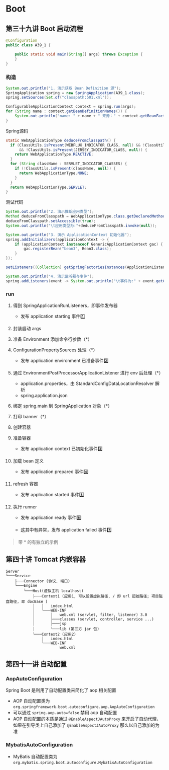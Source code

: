 # Boot

## 第三十九讲 Boot 启动流程

```java
@Configuration
public class A39_1 {

    public static void main(String[] args) throws Exception {
    }
}
```





### 构造

```java
System.out.println("1. 演示获取 Bean Definition 源");
SpringApplication spring = new SpringApplication(A39_1.class);
spring.setSources(Set.of("classpath:b01.xml"));

ConfigurableApplicationContext context = spring.run(args);
for (String name : context.getBeanDefinitionNames()) {
    System.out.println("name: " + name + " 来源：" + context.getBeanFactory().getBeanDefinition(name).getResourceDescription());
}
```



Spring源码

```java
static WebApplicationType deduceFromClasspath() {
  if (ClassUtils.isPresent(WEBFLUX_INDICATOR_CLASS, null) && !ClassUtils.isPresent(WEBMVC_INDICATOR_CLASS, null)
      && !ClassUtils.isPresent(JERSEY_INDICATOR_CLASS, null)) {
    return WebApplicationType.REACTIVE;
  }
  for (String className : SERVLET_INDICATOR_CLASSES) {
    if (!ClassUtils.isPresent(className, null)) {
      return WebApplicationType.NONE;
    }
  }
  return WebApplicationType.SERVLET;
}
```

测试代码

```java
System.out.println("2. 演示推断应用类型");
Method deduceFromClasspath = WebApplicationType.class.getDeclaredMethod("deduceFromClasspath");
deduceFromClasspath.setAccessible(true);
System.out.println("\t应用类型为:"+deduceFromClasspath.invoke(null));
```





```java
System.out.println("3. 演示 ApplicationContext 初始化器");
spring.addInitializers(applicationContext -> {
    if (applicationContext instanceof GenericApplicationContext gac) {
        gac.registerBean("bean3", Bean3.class);
    }
});
```



```java
setListeners((Collection) getSpringFactoriesInstances(ApplicationListener.class));
```



```java
System.out.println("4. 演示监听器与事件");
spring.addListeners(event -> System.out.println("\t事件为:" + event.getClass()));
```





### run

1. 得到 SpringApplicationRunListeners，即事件发布器
   - 发布 application starting 事件1️⃣
2. 封装启动 args
3. 准备 Environment 添加命令行参数（*）
4. ConfigurationPropertySources 处理（*）
   - 发布 application environment 已准备事件2️⃣
5. 通过 EnvironmentPostProcessorApplicationListener 进行 env 后处理（*）
   * application.properties，由 StandardConfigDataLocationResolver 解析
   * spring.application.json
6. 绑定 spring.main 到 SpringApplication 对象（*）
7. 打印 banner（*）
8. 创建容器
9. 准备容器
   - 发布 application context 已初始化事件3️⃣
10. 加载 bean 定义

    * 发布 application prepared 事件4️⃣
11. refresh 容器

    * 发布 application started 事件5️⃣

12. 执行 runner

    * 发布 application ready 事件6️⃣

    * 这其中有异常，发布 application failed 事件7️⃣

> 带 * 的有独立的示例







## 第四十讲 Tomcat 内嵌容器

```
Server
└───Service
    ├───Connector (协议, 端口)
    └───Engine
        └───Host(虚拟主机 localhost)
            ├───Context1 (应用1, 可以设置虚拟路径, / 即 url 起始路径; 项目磁盘路径, 即 docBase )
            │   │   index.html
            │   └───WEB-INF
            │       │   web.xml (servlet, filter, listener) 3.0
            │       ├───classes (servlet, controller, service ...)
            │       ├───jsp
            │       └───lib (第三方 jar 包)
            └───Context2 (应用2)
                │   index.html
                └───WEB-INF
                        web.xml
```







## 第四十一讲 自动配置

### AopAutoConfiguration

Spring Boot 是利用了自动配置类来简化了 aop 相关配置

- AOP 自动配置类为 `org.springframework.boot.autoconfigure.aop.AopAutoConfiguration`
- 可以通过 `spring.aop.auto=false` 禁用 aop 自动配置
- AOP 自动配置的本质是通过 `@EnableAspectJAutoProxy` 来开启了自动代理，如果在引导类上自己添加了 `@EnableAspectJAutoProxy` 那么以自己添加的为准





### MybatisAutoConfiguration

- MyBatis 自动配置类为 `org.mybatis.spring.boot.autoconfigure.MybatisAutoConfiguration`





































